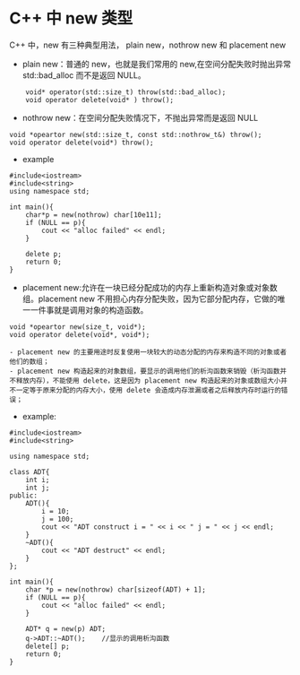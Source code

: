 # C++ 中 new 类型
C++ 中，new 有三种典型用法， plain new，nothrow new 和 placement new

+ plain new：普通的 new，也就是我们常用的 new,在空间分配失败时抛出异常 std::bad_alloc 而不是返回 NULL。
```
    void* operator(std::size_t) throw(std::bad_alloc);
    void operator delete(void* ) throw();
```

+ nothrow new：在空间分配失败情况下，不抛出异常而是返回 NULL
```
void *opeartor new(std::size_t, const std::nothrow_t&) throw();
void operator delete(void*) throw();
```

+ example
```
#include<iostream>
#include<string>
using namespace std;

int main(){
    char*p = new(nothrow) char[10e11];
    if (NULL == p){
        cout << "alloc failed" << endl;
    }

    delete p;
    return 0;
}
```

+ placement new:允许在一块已经分配成功的内存上重新构造对象或对象数组。placement new 不用担心内存分配失败，因为它部分配内存，它做的唯一一件事就是调用对象的构造函数。
```
void *opeartor new(size_t, void*);
void operator delete(void*, void*);
```
    - placement new 的主要用途时反复使用一块较大的动态分配的内存来构造不同的对象或者他们的数组；
    - placement new 构造起来的对象数组，要显示的调用他们的析沟函数来销毁（析沟函数并不释放内存），不能使用 delete，这是因为 placement new 构造起来的对象或数组大小并不一定等于原来分配的内存大小，使用 delete 会造成内存泄漏或者之后释放内存时运行的错误；

+ example:
```
#include<iostream>
#include<string>

using namespace std;

class ADT{
    int i;
    int j;
public:
    ADT(){
        i = 10;
        j = 100;
        cout << "ADT construct i = " << i << " j = " << j << endl;
    }
    ~ADT(){
        cout << "ADT destruct" << endl;
    }
};

int main(){
    char *p = new(nothrow) char[sizeof(ADT) + 1];
    if (NULL == p){
        cout << "alloc failed" << endl;
    }

    ADT* q = new(p) ADT;
    q->ADT::~ADT();    //显示的调用析沟函数
    delete[] p;
    return 0;
}
```
